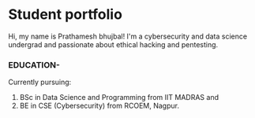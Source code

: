 # Student portfolio

Hi, my name is Prathamesh bhujbal! I'm
a cybersecurity and data science undergrad
and passionate about ethical hacking and pentesting.

### EDUCATION-
Currently pursuing:
1. BSc in Data Science and Programming from IIT MADRAS and
2. BE in CSE (Cybersecurity) from RCOEM, Nagpur.
